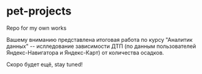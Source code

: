 # pet-projects
Repo for my own works


Вашему вниманию представлена итоговая работа по курсу "Аналитик данных" -- ислледование зависимости ДТП (по данным пользователей Яндекс-Навигатора и Яндекс-Карт) от количества осадков.

Скоро будет ещё, stay tuned!
